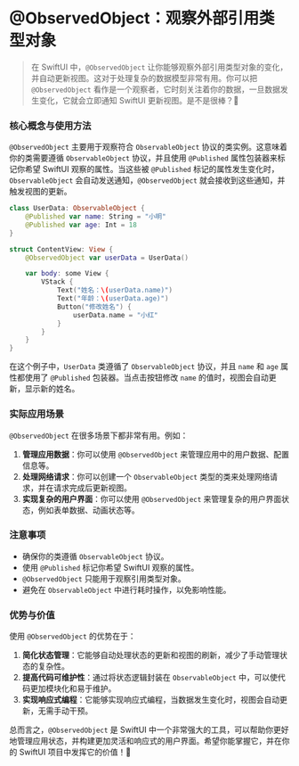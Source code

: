 ﻿# @ObservedObject：观察外部引用类型对象

> 在 SwiftUI 中，`@ObservedObject` 让你能够观察外部引用类型对象的变化，并自动更新视图。这对于处理复杂的数据模型非常有用。你可以把 `@ObservedObject` 看作是一个观察者，它时刻关注着你的数据，一旦数据发生变化，它就会立即通知 SwiftUI 更新视图。是不是很棒？🎉

### 核心概念与使用方法

`@ObservedObject` 主要用于观察符合 `ObservableObject` 协议的类实例。这意味着你的类需要遵循 `ObservableObject` 协议，并且使用 `@Published` 属性包装器来标记你希望 SwiftUI 观察的属性。当这些被 `@Published` 标记的属性发生变化时，`ObservableObject` 会自动发送通知，`@ObservedObject` 就会接收到这些通知，并触发视图的更新。

```swift
class UserData: ObservableObject {
    @Published var name: String = "小明"
    @Published var age: Int = 18
}

struct ContentView: View {
    @ObservedObject var userData = UserData()

    var body: some View {
        VStack {
            Text("姓名：\(userData.name)")
            Text("年龄：\(userData.age)")
            Button("修改姓名") {
                userData.name = "小红"
            }
        }
    }
}
```

在这个例子中，`UserData` 类遵循了 `ObservableObject` 协议，并且 `name` 和 `age` 属性都使用了 `@Published` 包装器。当点击按钮修改 `name` 的值时，视图会自动更新，显示新的姓名。

### 实际应用场景

`@ObservedObject` 在很多场景下都非常有用。例如：

1.  **管理应用数据**：你可以使用 `@ObservedObject` 来管理应用中的用户数据、配置信息等。
2.  **处理网络请求**：你可以创建一个 `ObservableObject` 类型的类来处理网络请求，并在请求完成后更新视图。
3.  **实现复杂的用户界面**：你可以使用 `@ObservedObject` 来管理复杂的用户界面状态，例如表单数据、动画状态等。

### 注意事项

*   确保你的类遵循 `ObservableObject` 协议。
*   使用 `@Published` 标记你希望 SwiftUI 观察的属性。
*   `@ObservedObject` 只能用于观察引用类型对象。
*   避免在 `ObservableObject` 中进行耗时操作，以免影响性能。

### 优势与价值

使用 `@ObservedObject` 的优势在于：

1.  **简化状态管理**：它能够自动处理状态的更新和视图的刷新，减少了手动管理状态的复杂性。
2.  **提高代码可维护性**：通过将状态逻辑封装在 `ObservableObject` 中，可以使代码更加模块化和易于维护。
3.  **实现响应式编程**：它能够实现响应式编程，当数据发生变化时，视图会自动更新，无需手动干预。

总而言之，`@ObservedObject` 是 SwiftUI 中一个非常强大的工具，可以帮助你更好地管理应用状态，并构建更加灵活和响应式的用户界面。希望你能掌握它，并在你的 SwiftUI 项目中发挥它的价值！🚀



